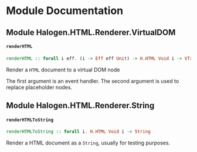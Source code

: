 # Module Documentation

## Module Halogen.HTML.Renderer.VirtualDOM

#### `renderHTML`

``` purescript
renderHTML :: forall i eff. (i -> Eff eff Unit) -> H.HTML Void i -> VTree
```

Render a `HTML` document to a virtual DOM node

The first argument is an event handler.
The second argument is used to replace placeholder nodes.


## Module Halogen.HTML.Renderer.String

#### `renderHTMLToString`

``` purescript
renderHTMLToString :: forall i. H.HTML Void i -> String
```

Render a HTML document as a `String`, usually for testing purposes.



